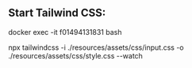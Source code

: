## Start Tailwind CSS:

docker exec -it f01494131831 bash

npx tailwindcss -i ./resources/assets/css/input.css -o ./resources/assets/css/style.css --watch